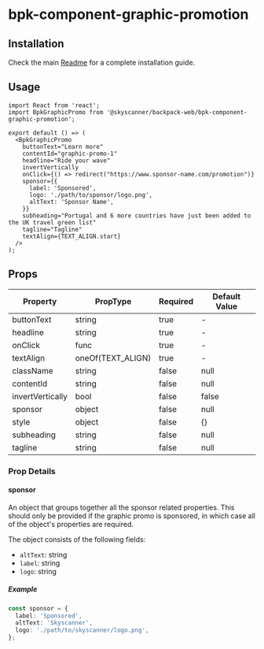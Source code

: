 # bpk-component-graphic-promotion

## Installation

Check the main [Readme](https://github.com/skyscanner/backpack#usage) for a complete installation guide.

## Usage

```tsx
import React from 'react';
import BpkGraphicPromo from '@skyscanner/backpack-web/bpk-component-graphic-promotion';

export default () => (
  <BpkGraphicPromo
    buttonText="Learn more"
    contentId="graphic-promo-1"
    headline="Ride your wave"
    invertVertically
    onClick={() => redirect("https://www.sponsor-name.com/promotion")}
    sponsor={{
      label: 'Sponsored',
      logo: './path/to/sponsor/logo.png',
      altText: 'Sponsor Name',
    }}
    subheading="Portugal and 6 more countries have just been added to the UK travel green list"
    tagline="Tagline"
    textAlign={TEXT_ALIGN.start}
  />
);
```

## Props

| Property         | PropType          | Required | Default Value |
| ---------------- | ----------------- | -------- | ------------- |
| buttonText       | string            | true     | -             |
| headline         | string            | true     | -             |
| onClick          | func              | true     | -             |
| textAlign        | oneOf(TEXT_ALIGN) | true     | -             |
| className        | string            | false    | null          |
| contentId        | string            | false    | null          |
| invertVertically | bool              | false    | false         |
| sponsor          | object            | false    | null          |
| style            | object            | false    | {}            |
| subheading       | string            | false    | null          |
| tagline          | string            | false    | null          |

### Prop Details

#### sponsor

An object that groups together all the sponsor related properties. This should only be provided if the graphic promo is sponsored, in which case all of the object's properties are required.

The object consists of the following fields:

- `altText`: string
- `label`: string
- `logo`: string

##### Example

```ts
const sponsor = {
  label: 'Sponsored',
  altText: 'Skyscanner',
  logo: './path/to/skyscanner/logo.png',
};
```
